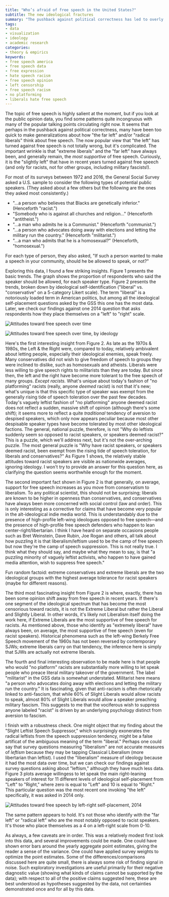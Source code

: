 ```yaml
---
title: "Who’s afraid of free speech in the United States?"
subtitle: The new ideological fractures
summary: "The pushback against political correctness has led to overly hasty generalizations about leftist opposition to free speech. Survey data tell some surprising stories."
tags:
- data
- visualization
- ideology
- academic research
categories:
- theory & empirics
keywords:
- free speech america
- free speech data
- free expression
- hate speech racism
- free speech opinion
- left censorship
- free speech racism
- no platforming
- liberals hate free speech
---
```


The topic of free speech is highly salient at the moment, but if you look at the public opinion data, you find some patterns quite incongruous with many of the popular talking points circulating right now. It seems that perhaps in the pushback against political correctness, many have been too quick to make generalizations about how "the far left" and/or "radical liberals" think about free speech. The now popular view that "the left" has turned against free speech is not totally wrong, but it's complicated. The important wrinkle is that "extreme liberals" and the "far left" have always been, and generally remain, the *most supportive* of free speech. Curiously, it is the "slightly left" that have in recent years turned against free speech (and only for racists, not for other groups, including military fascists!).

For most of its surveys between 1972 and 2016, the General Social Survey asked a U.S. sample to consider the following types of potential public speakers. (They asked about a few others but the following are the ones they asked most consistently.)

- "...a person who believes that Blacks are genetically inferior." (Henceforth "racist.")
- "Somebody who is against all churches and religion..." (Henceforth "antitheist.")
- "...a man who admits he is a Communist." (Henceforth "communist.")
- "...a person who advocates doing away with elections and letting the military run the country." (Henceforth "militarist.")
- "...a man who admits that he is a homosexual?" (Henceforth, "homosexual.")

For each type of person, they also asked, "If such a person wanted to make a speech in your community, should he be allowed to speak, or not?"

Exploring this data, I found a few striking insights. Figure 1 presents the basic trends. The graph shows the proportion of respondents who said the speaker should be allowed, for each speaker type. Figure 2 presents the trends, broken down by ideological self-identification ("liberal" vs. "conservative" on a 5-category Likert scale). The term "liberal" is a notoriously loaded term in American politics, but among all the ideological self-placement questions asked by the GSS this one has the most data. Later, we check our findings against one 2014 question that asks respondents how they place themselves on a "left" to "right" scale.

![Attitudes toward free speech over time](https://i.imgur.com/10juL4i.png "Attitudes toward free speech over time")

![Attitudes toward free speech over time, by ideology](https://i.imgur.com/5QsxYUx.png "Attitudes toward free speech over time, by ideology")

Here's the first interesting insight from Figure 2. As late as the 1970s & 1980s, the Left & the Right were, compared to today, relatively ambivalent about letting people, especially their ideological enemies, speak freely. Many conservatives did not wish to give freedom of speech to groups they were inclined to dislike, such as homosexuals and atheists. Liberals were less willing to give speech rights to militarists than they are today. But since then, the left and the right have become more tolerant to the free speech of many groups. *Except racists.* What's unique about today's fashion of "no platforming" racists (really, anyone *deemed* racist) is not that it's new; what's unique is that this specific type of speaker was exempt from the generally rising tide of speech toleration over the past few decades. Today's vaguely leftist fashion of "no platforming" anyone deemed racist does not reflect a sudden, massive shift of opinion (although there's some shift); it seems more to reflect a quite *traditional* tendency of aversion to despised speakers, which only now appears peculiar because most other despisable speaker types have become tolerated by most other ideological factions. The general, national puzzle, therefore, is not "Why do leftists suddenly seem so opposed to racist speakers, or speakers deemed racist?" This is a puzzle, which we'll address next, but it's not the over-arching puzzle. The most general puzzle is "Why have racist speakers, or speakers deemed racist, been exempt from the rising tide of speech toleration, for liberals and conservatives?" As Figure 1 shows, the relatively stable attitudes toward racist speakers are visible as nationwide averages, ignoring ideology. I won't try to provide an answer for this question here, as clarifying the question seems worthwhile enough for the moment.

The second important fact shown in Figure 2 is that generally, on average, support for free speech increases as you move from conservatism to liberalism. To any political scientist, this should not be surprising; liberals are known to be higher in openness than conservatives, and conservatives have always been more concerned with social control (law and order). This is only interesting as a corrective for claims that have become very popular in the alt-ideological indie media world. This is understandably due to the presence of high-profile left-wing ideologues opposed to free speech—and the presence of high-profile free speech defenders who happen to lean center-right/libertarian. I think I have heard on separate occasions people such as Bret Weinstein, Dave Rubin, Joe Rogan and others, all talk about how puzzling it is that liberalism/leftism used to be the camp of free speech but now they're the camp of speech suppression. This is not really true. I think what they should say, and maybe what they mean to say, is that "a puzzling minority of vaguely leftist activists, who happen to have gained media attention, wish to suppress free speech."

Fun random factoid: extreme conservatives and extreme liberals are the two ideological groups with the highest average tolerance for racist speakers (maybe for different reasons).

The third most fascinating insight from Figure 2 is where, exactly, there has been some opinion shift away from free speech in recent years. If there's one segment of the ideological spectrum that has become the most censorious toward racists, it is not the Extreme Liberal but rather the Liberal and Slightly Liberal. In other words, it's likely not Liberalism itself doing the work here, if Extreme Liberals are the most supportive of free speech for racists. As mentioned above, those who identify as "extremely liberal" have always been, on average, the most supportive of free speech (even for racist speakers). Historical phenomena such as the left-wing Berkely Free Speech movement of the 1960s has not been reversed by contemporary SJWs; extreme liberals carry on that tendency, the inference here is simply that SJWs are actually not extreme liberals.

The fourth and final interesting observation to be made here is that people who would "no platform" racists are substantially more willing to let speak people who preace literal military takeover of the government. The label "militarist" in the GSS data is somewhat understated. Militarist here means "a person who advocates doing away with elections and letting the military run the country." It is fascinating, given that anti-racism is often rhetorically linked to anti-fascism, that while 60% of Slight Liberals would allow racists to speak, almost 80% of Slight Liberals would allow a speaker preaching military fascism. This suggests to me that the vociferous wish to suppress anyone labeled "racist" is driven by an underlying psychology distinct from aversion to fascism.

I finish with a robustness check. One might object that my finding about the "Slight Leftist Speech Suppressor," which surprisingly exonerates the radical leftists from the speech suppression tendency, might be a false artificat of the ambiguous meaning of the term "liberal." Perhaps one could say that survey questions measuring "liberalism" are not accurate measures of *leftism* because they may be tapping Classical Liberalism (more libertarian than leftist). I used the "liberalism" measure of ideology because it had the most data over time, but we can check our findings against survey questions asking about "leftism," although they have much less data. Figure 3 plots average willingess to let speak the main right-leaning speakers of interest for 11 different levels of ideological self-placement from "Left" to "Right," where zero is equal to "Left" and 10 is equal to "Right." This particular question was the most recent one invoking "the left" specifically, it was asked in 2014 only.

![Attitudes toward free speech by left-right self-placement, 2014](https://i.imgur.com/m8wegHy.png "Attitudes toward free speech by left-right self-placement, 2014")

The same pattern appears to hold. It's not those who identify with the "far left" or "radical left" who are the most notably opposed to racist speakers. It's those who place themselves as a 4 on a left-right scale from 0-10.

As always, a few caveats are in order. This was a relatively modest first look into this data, and several improvements could be made. One could have shown error bars around the yearly aggregate point estimates, giving the reader a sense of the variance. One could have applied survey weights to optimize the point estimates. Some of the differences/comparisons discussed here are quite small, there is always some risk of finding signal in noise. Such exploratory investigations are useful primarily for their negative diagnostic value (showing what kinds of claims cannot be supported by the data); with respect to all of the positive claims suggested here, these are best understood as hypotheses suggested by the data, not certainties demonstrated once and for all by this data.
